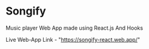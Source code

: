 # Songify
Music player Web App made using React.js And Hooks

Live Web-App Link - "https://songify-react.web.app/"

